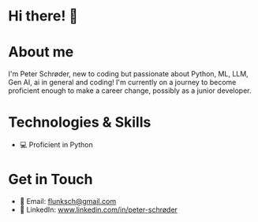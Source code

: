 # Hi there! 👋

# About me
I'm Peter Schrøder, new to coding but passionate about Python, ML, LLM, Gen AI, ai in general and coding! I'm currently on a journey to become proficient enough to make a career change, possibly as a junior developer.

# Technologies & Skills
- 💻 Proficient in Python
  
# Get in Touch

- 📧 Email: flunksch@gmail.com
- 🔗 LinkedIn: www.linkedin.com/in/peter-schrøder
